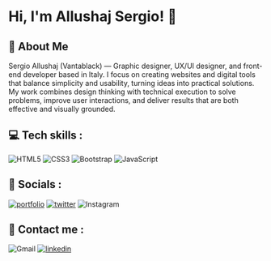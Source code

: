 
# Hi, I'm Allushaj Sergio! 👋



## 🚀 About Me
Sergio Allushaj (Vantablack) — Graphic designer, UX/UI designer, and front-end developer based in Italy. I focus on creating websites and digital tools that balance simplicity and usability, turning ideas into practical solutions. My work combines design thinking with technical execution to solve problems, improve user interactions, and deliver results that are both effective and visually grounded.

## 💻 Tech skills :
![HTML5](https://img.shields.io/badge/html5-%23E34F26.svg?style=for-the-badge&logo=html5&logoColor=white) ![CSS3](https://img.shields.io/badge/css3-%231572B6.svg?style=for-the-badge&logo=css3&logoColor=white) ![Bootstrap](https://img.shields.io/badge/bootstrap-%238511FA.svg?style=for-the-badge&logo=bootstrap&logoColor=white) ![JavaScript](https://img.shields.io/badge/javascript-%23323330.svg?style=for-the-badge&logo=javascript&logoColor=%23F7DF1E)
## 🔗 Socials : 

[![portfolio](https://img.shields.io/badge/my_portfolio-000?style=for-the-badge&logo=ko-fi&logoColor=white)](https://vanta-black-website.vercel.app/)  [![twitter](https://img.shields.io/badge/twitter-1DA1F2?style=for-the-badge&logo=twitter&logoColor=white)](https://twitter.com/) ![Instagram](https://img.shields.io/badge/Instagram-%23E4405F.svg?style=for-the-badge&logo=Instagram&logoColor=white)


## 📧 Contact me :

![Gmail](https://img.shields.io/badge/Gmail-D14836?style=for-the-badge&logo=gmail&logoColor=white) [![linkedin](https://img.shields.io/badge/linkedin-0A66C2?style=for-the-badge&logo=linkedin&logoColor=white)](https://www.linkedin.com/)
